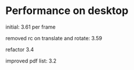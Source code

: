 # Performance on desktop
initial: 3.61 per frame

removed rc on translate and rotate: 3.59

refactor 3.4

improved pdf list: 3.2